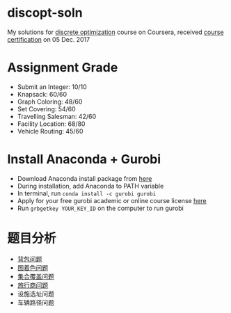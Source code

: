 # discopt-soln
My solutions for 
[discrete optimization](https://www.coursera.org/learn/discrete-optimization/)
course on Coursera, received 
[course certification](https://www.coursera.org/account/accomplishments/certificate/L6ANQK3YG8C9)
on 05 Dec. 2017

# Assignment Grade
* Submit an Integer: 10/10
* Knapsack: 60/60
* Graph Coloring: 48/60
* Set Covering: 54/60
* Travelling Salesman: 42/60
* Facility Location: 68/80
* Vehicle Routing: 45/60

# Install Anaconda + Gurobi
* Download Anaconda install package from 
  [here](https://www.anaconda.com/download/)
* During installation, add Anaconda to PATH variable
* In terminal, run ```conda install -c gurobi gurobi```
* Apply for your free gurobi academic or online course license
  [here](http://www.gurobi.com/downloads/download-center)
* Run ```grbgetkey YOUR_KEY_ID``` on the computer to run gurobi

# 题目分析
* [背包问题](https://jixinfeng.github.io/2017/12/06/Discrete-Optimization-Note-1-Knapsack/)
* [图着色问题](https://jixinfeng.github.io/2018/04/30/Discrete-Optimization-Note-2-Graph-Coloring/)
* [集合覆盖问题](https://jixinfeng.github.io/2018/09/14/Discrete-Optimization-Note-3-Set-Cover/)
* [旅行商问题](https://ufjfjixinfengeng.github.io/2018/09/19/Discrete-Optimization-Note-4-TSP/)
* 设施选址问题
* 车辆路径问题
